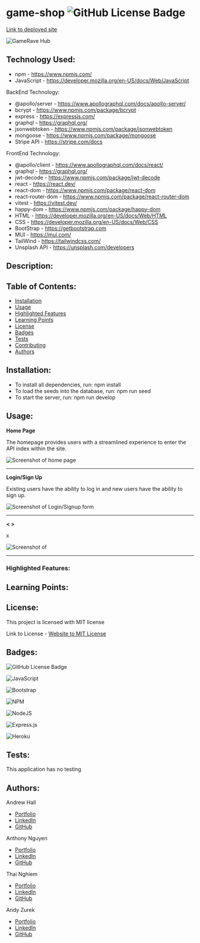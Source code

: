 # game-shop ![GitHub License Badge](https://img.shields.io/badge/License-MIT-yellow)

[Link to deployed site](#)

![GameRave Hub](./public/image/#.png)

## Technology Used:

 * npm - https://www.npmjs.com/
 * JavaScript -  https://developer.mozilla.org/en-US/docs/Web/JavaScript 

 BackEnd Technology:

 * @apollo/server - https://www.apollographql.com/docs/apollo-server/
 * bcrypt - https://www.npmjs.com/package/bcrypt
 * express - https://expressjs.com/
 * graphql - https://graphql.org/
 * jsonwebtoken - https://www.npmjs.com/package/jsonwebtoken
 * mongoose - https://www.npmjs.com/package/mongoose
 * Stripe API - https://stripe.com/docs

 FrontEnd Technology: 

 * @apollo/client - https://www.apollographql.com/docs/react/
 * graphql - https://graphql.org/
 * jwt-decode - https://www.npmjs.com/package/jwt-decode
 * react - https://react.dev/
 * react-dom - https://www.npmjs.com/package/react-dom
 * react-router-dom - https://www.npmjs.com/package/react-router-dom
 * vitest - https://vitest.dev/
 * happy-dom - https://www.npmjs.com/package/happy-dom
 * HTML - https://developer.mozilla.org/en-US/docs/Web/HTML
 * CSS - https://developer.mozilla.org/en-US/docs/Web/CSS
 * BootStrap - https://getbootstrap.com
 * MUI - https://mui.com/
 * TailWind - https://tailwindcss.com/
 * Unsplash API - https://unsplash.com/developers

 ## Description:


 ## Table of Contents:
  
   * [Installation](#installation)
   * [Usage](#usage)
   * [Highlighted Features](#highlighted-features)
   * [Learning Points](#learning-points)
   * [License](#license)
   * [Badges](#badges)
   * [Tests](#tests)
   * [Contributing](#contributing)
   * [Authors](#authors)

## Installation:
  
* To install all dependencies, run: npm install
* To load the seeds into the database, run: npm run seed 
* To start the server, run: npm run develop

## Usage:

**Home Page**

The homepage provides users with a streamlined experience to enter the API index within the site.

![Screenshot of home page](./public/image/Screenshot-GetStarted.png)

---

**Login/Sign Up**

Existing users have the ability to log in and new users have the ability to sign up. 

![Screenshot of Login/Signup form](#)


---

**<  >**

x

![Screenshot of ](./public/image/)

---





### Highlighted Features:



## Learning Points:


## License:

 This project is licensed with MIT license

 Link to License - [Website to MIT License]((https://opensource.org/license/mit))

 ## Badges:

 ![GitHub License Badge](https://img.shields.io/badge/License-MIT-yellow)

 ![JavaScript](https://img.shields.io/badge/javascript-%23323330.svg?style=for-the-badge&logo=javascript&logoColor=%23F7DF1E)

 ![Bootstrap](https://img.shields.io/badge/bootstrap-%238511FA.svg?style=for-the-badge&logo=bootstrap&logoColor=white)

 ![NPM](https://img.shields.io/badge/NPM-%23CB3837.svg?style=for-the-badge&logo=npm&logoColor=white)

 ![NodeJS](https://img.shields.io/badge/node.js-6DA55F?style=for-the-badge&logo=node.js&logoColor=white)

 ![Express.js](https://img.shields.io/badge/express.js-%23404d59.svg?style=for-the-badge&logo=express&logoColor=%2361DAFB)

 ![Heroku](https://img.shields.io/badge/heroku-%23430098.svg?style=for-the-badge&logo=heroku&logoColor=white)

 ## Tests:
 
 This application has no testing
 
 ## Authors:

 Andrew Hall

 - [Portfolio](#)
 - [LinkedIn](#)
 - [GitHub](#)

 Anthony Nguyen

 - [Portfolio](#)
 - [LinkedIn](#)
 - [GitHub](#)

 Thai Nghiem

 - [Portfolio](#)
 - [LinkedIn](https://www.linkedin.com/in/thai-nghiem-319292267/)
 - [GitHub](https://github.com/Truecoding4life)

 Andy Zurek

 - [Portfolio](https://clinquant-sundae-c9bd6e.netlify.app/)
 - [LinkedIn](https://www.linkedin.com/in/andy-zurek-374bb9291/)
 - [GitHub](https://github.com/AZurek17)
